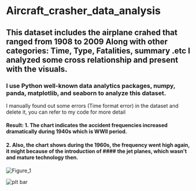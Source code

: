# Aircraft_crasher_data_analysis
## This dataset includes the airplane crahed that ranged from 1908 to 2009 Along with other categories: Time, Type, Fatalities, summary .etc I analyzed some cross relationship and present with the visuals.
### I use Python well-known data analytics packages, numpy, panda, matplotlib, and seaborn to analyze this dataset.
I manually found out some errors (Time format error) in the dataset and delete it, you can refer to my code for more detail

#### Result: 1. The chart indicates the accident frequencies increased dramatically during 1940s which is WWII period.
####         2. Also, the chart shows during the 1960s, the frequency went high again, it might because of the introduction of ####            the jet planes, which wasn't and mature technology then.


![Figure_1](https://user-images.githubusercontent.com/25861321/63814951-938cf580-c8e7-11e9-8962-ac73b504668c.png)

![plt bar](https://user-images.githubusercontent.com/25861321/63814787-ed40f000-c8e6-11e9-9fbc-7f9684564557.png)

